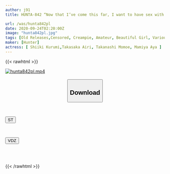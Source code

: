 ```yaml
---
author: j91
title: HUNTA-842 “Now that I’ve come this far, I want to have sex with anyone!” ”A young girl who hasn't had sex for over 3 years is almost a virgin and is super tight! You can be with anyone...

url: /was/hunta842pl
date: 2020-09-24T02:20:00Z
image: "hunta842pl.jpg"
tags: [Old Releases,Censored, Creampie, Amateur, Beautiful Girl, Various Professions	]
maker: [Hunter]
actress: [ Shiiki Kurumi,Takasaka Airi, Takanashi Momoe, Mamiya Aya ]
---
```



{{< rawhtml >}}

<div class="video" data-videoid="RWw0ag6YDRUdrPa">
    <a href="javascript:;">
        <img src="/was/hunta842pl/hunta842pl.jpg" width="WIDTH" height="HEIGHT" alt="hunta842pl.mp4" loading="lazy">
    </a>
</div>

<script type="text/javascript" src="https://j91.asia/asset/on-demand-st.js"></script>

<br>
  <link rel="stylesheet" href="https://j91.asia/asset/bs5.css">
  
  <center>
  <button class="btn btn-primary" type="button" data-bs-toggle="collapse" data-bs-target=".multi-collapse" aria-expanded="false" aria-controls="multiCollapseExample1 multiCollapseExample2"><h2>Download</h2></button></center>
</p>
<div class="row">
  <div class="col">
    <div class="collapse multi-collapse" id="multiCollapseExample1">
      <div class="card card-body">
	      	      <br>
<div class="buttons">  
<p><a href="https://streamtape.to/v/RWw0ag6YDRUdrPa" target="_blank"><button class="btn-hover color-3"><i class="fa fa-download"></i> ST</button></a></p></div>
    </div>
  </div>
</div>
  <div class="col">
    <div class="collapse multi-collapse" id="multiCollapseExample2">
      <div class="card card-body">
	      <br>
<div class="buttons">
<p><a href="https://vidoza.net/kzbx2mvtmb5p" target="_blank"><button class="btn-hover color-1"><i class="fa fa-download"></i> VDZ</button></a></p></div>
<br><br>
      </div>
    </div>
  </div>
</div>

{{< /rawhtml >}}